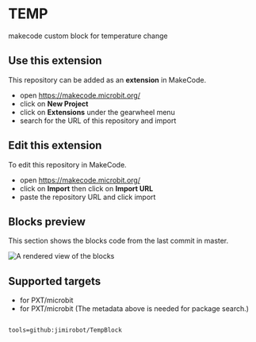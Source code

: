 # TEMP

makecode custom block for temperature change

## Use this extension

This repository can be added as an **extension** in MakeCode.

* open https://makecode.microbit.org/
* click on **New Project**
* click on **Extensions** under the gearwheel menu
* search for the URL of this repository and import

## Edit this extension

To edit this repository in MakeCode.

* open https://makecode.microbit.org/
* click on **Import** then click on **Import URL**
* paste the repository URL and click import

## Blocks preview

This section shows the blocks code from the last commit in master.

![A rendered view of the blocks](https://raw.github.com//blob/master/.makecode/blocks.png)

## Supported targets

* for PXT/microbit
* for PXT/microbit
(The metadata above is needed for package search.)

```package

tools=github:jimirobot/TempBlock

```